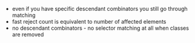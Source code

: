 * even if you have specific descendant combinators you still go through matching
* fast reject count is equivalent to number of affected elements
* no descendant combinators - no selector matching at all when classes are removed
